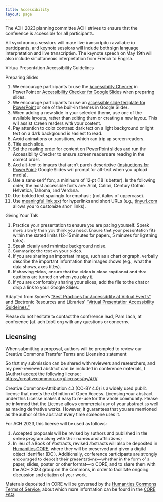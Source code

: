 ```yaml
---
title: Accessibility
layout: page
---
```




The ACH 2023 planning committee ACH strives to ensure that the conference is accessible for all participants.

All synchronous sessions will make live transcription available to participants, and keynote sessions will include both sign language interpretation and live transcription. The keynote speech on May 19th will also include simultaneous interpretation from French to English.

Virtual Presentation Accessibility Guidelines

Preparing Slides

1. We encourage participants to use the [Accessibility Checker](https://support.microsoft.com/en-us/office/improve-accessibility-with-the-accessibility-checker-a16f6de0-2f39-4a2b-8bd8-5ad801426c7f?ui=en-us&rs=en-us&ad=us#bkmk_use) in PowerPoint or [Accessibility Checker for Google Slides](https://workspace.google.com/marketplace/app/accessibility_checker_for_slides/437536886016) when preparing slides.
2. We encourage participants to use an [accessible slide template for PowerPoint](https://support.microsoft.com/en-us/office/make-your-powerpoint-presentations-accessible-to-people-with-disabilities-6f7772b2-2f33-4bd2-8ca7-dae3b2b3ef25) or one of the built-in themes in Google Slides.
3. When adding a new slide in your selected theme, use one of the available layouts, rather than editing them or creating a new layout. This will assist screen readers with your content.
4. Pay attention to color contrast: dark text on a light background or light text on a dark background is easiest to read.
5. Avoid animations or transitions, which can trip up screen readers.
6. Title each slide.
7. Set the [reading order](https://support.microsoft.com/en-us/office/make-slides-easier-to-read-by-using-the-reading-order-pane-863b5c1c-4f19-45ec-96e6-93a6457f5e1c) for content on PowerPoint slides and run the Accessibility Checker to ensure screen readers are reading in the correct order.
8. Add alt-text to images that aren’t purely descriptive ([instructions for PowerPoint](https://support.microsoft.com/en-us/office/add-alternative-text-to-a-shape-picture-chart-smartart-graphic-or-other-object-44989b2a-903c-4d9a-b742-6a75b451c669); Google Slides will prompt for alt-text when you upload media).
9. Use a sans-serif font, a minimum of 12-pt (18 is better). In the following order, the most accessible fonts are: Arial, Calibri, Century Gothic, Helvetica, Tahoma, and Verdana.
10. Use bolded text sparingly for emphasis (not italics of uppercase).
11. Use [meaningful link text](https://myusf.usfca.edu/digital-accessibility/meaningful-link-text) for hyperlinks and short URLs (e.g., [tinyurl.com](http://tinyurl.com/) allows you to customize short links).

Giving Your Talk

1. Practice your presentation to ensure you are pacing yourself. Speak more slowly than you think you need. Ensure that your presentation fits within the stated limits (12-15 minutes for papers, 5 minutes for lightning talks).
2. Speak clearly and minimize background noise.
3. Summarize the text on your slides.
4. If you are sharing an important image, such as a chart or graph, verbally describe the important information that images shows (e.g., what the data shows, axes titles).
5. If showing video, ensure that the video is close captioned and that captions are turned on when you play it.
6. If you are comfortably sharing your slides, add the file to the chat or drop a link to your Google Slides.

Adapted from Syone’s [“Best Practices for Accessibility at Virtual Events”](https://blog.syone.com/best-practices-for-accessibility-for-virtual-events) and Electronic Resources and Libraries’ [“Virtual Presentation Accessibility Guidelines.”](https://www.electroniclibrarian.org/virtual-presentation-accessibility-guidelines/)

Please do not hesitate to contact the conference lead, Pam Lach, at conference \[at] ach \[dot] org with any questions or concerns.

## Licensing

When submitting a proposal, authors will be prompted to review our Creative Commons Transfer Terms and Licensing statement:

So that my submission can be shared with reviewers and researchers, and my peer-reviewed abstract can be included in conference materials, I (Author) accept the following license: <https://creativecommons.org/licenses/by/4.0/>.  

Creative Commons-Attribution 4.0 (CC-BY 4.0) is a widely used public license that meets the definition of Open Access. Licensing your abstract under this License makes it easy to re-use for the whole community. Please be informed that the License allows commercial use of your abstract as well as making derivative works. However, it guarantees that you are mentioned as the author of the abstract every time someone uses it.

For ACH 2023, this license will be used as follows:

1. Accepted proposals will be revised by authors and published in the online program along with their names and affiliations;
2. In lieu of a Book of Abstracts, revised abstracts will also be deposited in [Humanities CORE](https://hcommons.org/core/), where they will be preserved and given a digital object identifier (DOI). Additionally, conference participants are strongly encouraged to deposit their presentations—whether in the form of a paper, slides, poster, or other format—to CORE, and to share them with the ACH 2023 group on the Commons, in order to facilitate ongoing discussion and citation of your work.

Materials deposited in CORE will be governed by the [Humanities Commons Terms of Service](https://hcommons.org/terms/), about which more information can be found in the [CORE FAQ](https://hcommons.org/core/faq/). 